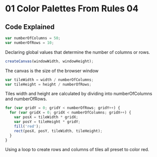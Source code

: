 # 01 Color Palettes From Rules 04

## Code Explained
```js
var numberOfColumns = 50;
var numberOfRows = 10;
```
Declaring global values that determine the number of columns or rows.

```js
createCanvas(windowWidth, windowHeight);
```
The canvas is the size of the browser window

```js
var tileWidth = width / numberOfColumns;
var tileHeight = height / numberOfRows;
```
Tiles width and height are calculated by dividing into numberOfColumns and numberOfRows.

```js
for (var gridY = 0; gridY < numberOfRows; gridY++) {
  for (var gridX = 0; gridX < numberOfColumns; gridX++) {
    var posX = tileWidth * gridX;
    var posY = tileHeight * gridY;
    fill('red');
    rect(posX, posY, tileWidth, tileHeight);
  }
}
```
Using a loop to create rows and columns of tiles all preset to color red.

